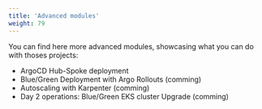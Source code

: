 ```yaml
---
title: 'Advanced modules'
weight: 79
---
```


You can find here more advanced modules, showcasing what you can do with thoses projects:

- ArgoCD Hub-Spoke deployment
- Blue/Green Deployment with Argo Rollouts (comming)
- Autoscaling with Karpenter (comming)
- Day 2 operations: Blue/Green EKS cluster Upgrade (comming)





